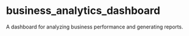 # business_analytics_dashboard
A dashboard for analyzing business performance and generating reports.
